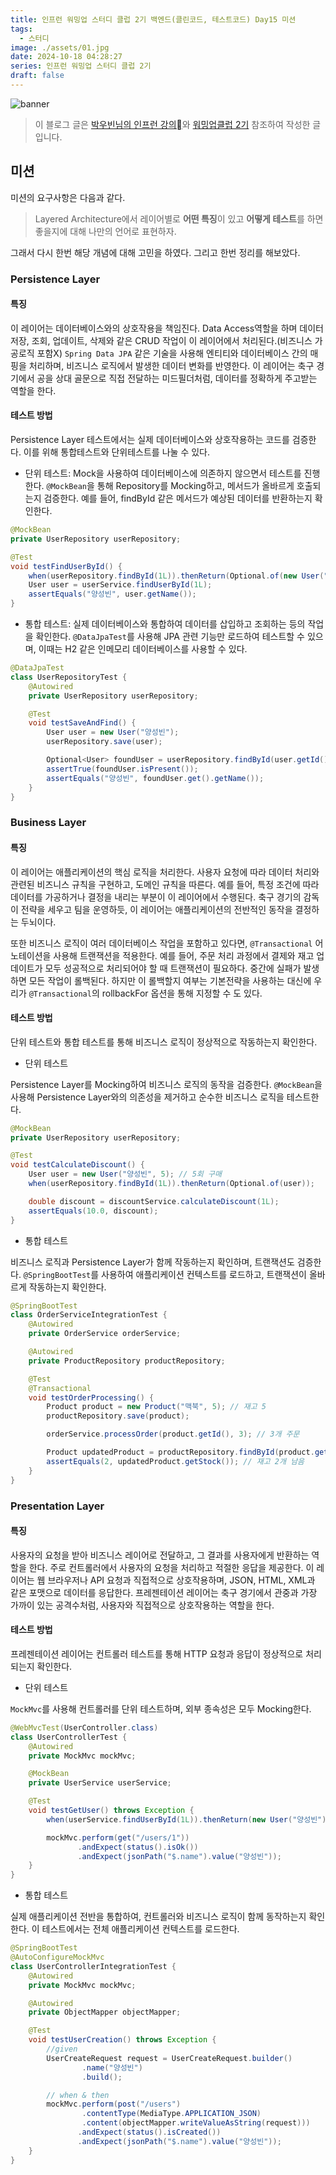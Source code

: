 ```yaml
---
title: 인프런 워밍업 스터디 클럽 2기 백엔드(클린코드, 테스트코드) Day15 미션
tags:
  - 스터디
image: ./assets/01.jpg
date: 2024-10-18 04:28:27
series: 인프런 워밍업 스터디 클럽 2기
draft: false
---
```


![banner](./assets/01.png)

> 이 블로그 글은 [박우빈님의 인프런 강의](https://inf.run/kHiWM)와 [워밍업클럽 2기](https://inf.run/zgJk5) 참조하여 작성한 글입니다.

## 미션

미션의 요구사항은 다음과 같다.

> Layered Architecture에서 레이어별로 **어떤 특징**이 있고 **어떻게 테스트**를 하면 좋을지에 대해 나만의 언어로 표현하자.

그래서 다시 한번 해당 개념에 대해 고민을 하였다. 그리고 한번 정리를 해보았다.

### Persistence Layer

#### 특징

이 레이어는 데이터베이스와의 상호작용을 책임진다. Data Access역할을 하며 데이터 저장, 조회, 업데이트, 삭제와 같은 CRUD 작업이 이 레이어에서 처리된다.(비즈니스 가공로직 포함X) `Spring Data JPA` 같은 기술을 사용해 엔티티와 데이터베이스 간의 매핑을 처리하며, 비즈니스 로직에서 발생한 데이터 변화를 반영한다. 이 레이어는 축구 경기에서 공을 상대 골문으로 직접 전달하는 미드필더처럼, 데이터를 정확하게 주고받는 역할을 한다.

#### 테스트 방법

Persistence Layer 테스트에서는 실제 데이터베이스와 상호작용하는 코드를 검증한다. 이를 위해 통합테스트와 단위테스트를 나눌 수 있다.

- 단위 테스트: Mock을 사용하여 데이터베이스에 의존하지 않으면서 테스트를 진행한다. `@MockBean`을 통해 Repository를 Mocking하고, 메서드가 올바르게 호출되는지 검증한다. 예를 들어, findById 같은 메서드가 예상된 데이터를 반환하는지 확인한다.

```java
@MockBean
private UserRepository userRepository;

@Test
void testFindUserById() {
    when(userRepository.findById(1L)).thenReturn(Optional.of(new User("양성빈")));
    User user = userService.findUserById(1L);
    assertEquals("양성빈", user.getName());
}
```

- 통합 테스트: 실제 데이터베이스와 통합하여 데이터를 삽입하고 조회하는 등의 작업을 확인한다. `@DataJpaTest`를 사용해 JPA 관련 기능만 로드하여 테스트할 수 있으며, 이때는 H2 같은 인메모리 데이터베이스를 사용할 수 있다.

```java
@DataJpaTest
class UserRepositoryTest {
    @Autowired
    private UserRepository userRepository;

    @Test
    void testSaveAndFind() {
        User user = new User("양성빈");
        userRepository.save(user);

        Optional<User> foundUser = userRepository.findById(user.getId());
        assertTrue(foundUser.isPresent());
        assertEquals("양성빈", foundUser.get().getName());
    }
}
```

### Business Layer

#### 특징

이 레이어는 애플리케이션의 핵심 로직을 처리한다. 사용자 요청에 따라 데이터 처리와 관련된 비즈니스 규칙을 구현하고, 도메인 규칙을 따른다. 예를 들어, 특정 조건에 따라 데이터를 가공하거나 결정을 내리는 부분이 이 레이어에서 수행된다. 축구 경기의 감독이 전략을 세우고 팀을 운영하듯, 이 레이어는 애플리케이션의 전반적인 동작을 결정하는 두뇌이다.

또한 비즈니스 로직이 여러 데이터베이스 작업을 포함하고 있다면, `@Transactional` 어노테이션을 사용해 트랜잭션을 적용한다. 예를 들어, 주문 처리 과정에서 결제와 재고 업데이트가 모두 성공적으로 처리되어야 할 때 트랜잭션이 필요하다. 중간에 실패가 발생하면 모든 작업이 롤백된다. 하지만 이 롤백할지 여부는 기본전략을 사용하는 대신에 우리가 `@Transactional`의 rollbackFor 옵션을 통해 지정할 수 도 있다.

#### 테스트 방법

단위 테스트와 통합 테스트를 통해 비즈니스 로직이 정상적으로 작동하는지 확인한다.

- 단위 테스트

Persistence Layer를 Mocking하여 비즈니스 로직의 동작을 검증한다. `@MockBean`을 사용해 Persistence Layer와의 의존성을 제거하고 순수한 비즈니스 로직을 테스트한다.

```java
@MockBean
private UserRepository userRepository;

@Test
void testCalculateDiscount() {
    User user = new User("양성빈", 5); // 5회 구매
    when(userRepository.findById(1L)).thenReturn(Optional.of(user));

    double discount = discountService.calculateDiscount(1L);
    assertEquals(10.0, discount);
}
```

- 통합 테스트

비즈니스 로직과 Persistence Layer가 함께 작동하는지 확인하며, 트랜잭션도 검증한다. `@SpringBootTest`를 사용하여 애플리케이션 컨텍스트를 로드하고, 트랜잭션이 올바르게 작동하는지 확인한다.

```java
@SpringBootTest
class OrderServiceIntegrationTest {
    @Autowired
    private OrderService orderService;

    @Autowired
    private ProductRepository productRepository;

    @Test
    @Transactional
    void testOrderProcessing() {
        Product product = new Product("맥북", 5); // 재고 5
        productRepository.save(product);

        orderService.processOrder(product.getId(), 3); // 3개 주문

        Product updatedProduct = productRepository.findById(product.getId()).get();
        assertEquals(2, updatedProduct.getStock()); // 재고 2개 남음
    }
}
```

### Presentation Layer

#### 특징

사용자의 요청을 받아 비즈니스 레이어로 전달하고, 그 결과를 사용자에게 반환하는 역할을 한다. 주로 컨트롤러에서 사용자의 요청을 처리하고 적절한 응답을 제공한다. 이 레이어는 웹 브라우저나 API 요청과 직접적으로 상호작용하며, JSON, HTML, XML과 같은 포맷으로 데이터를 응답한다. 프레젠테이션 레이어는 축구 경기에서 관중과 가장 가까이 있는 공격수처럼, 사용자와 직접적으로 상호작용하는 역할을 한다.

#### 테스트 방법

프레젠테이션 레이어는 컨트롤러 테스트를 통해 HTTP 요청과 응답이 정상적으로 처리되는지 확인한다.

- 단위 테스트

`MockMvc`를 사용해 컨트롤러를 단위 테스트하며, 외부 종속성은 모두 Mocking한다.

```java
@WebMvcTest(UserController.class)
class UserControllerTest {
    @Autowired
    private MockMvc mockMvc;

    @MockBean
    private UserService userService;

    @Test
    void testGetUser() throws Exception {
        when(userService.findUserById(1L)).thenReturn(new User("양성빈"));

        mockMvc.perform(get("/users/1"))
               .andExpect(status().isOk())
               .andExpect(jsonPath("$.name").value("양성빈"));
    }
}
```

- 통합 테스트

실제 애플리케이션 전반을 통합하여, 컨트롤러와 비즈니스 로직이 함께 동작하는지 확인한다. 이 테스트에서는 전체 애플리케이션 컨텍스트를 로드한다.

```java
@SpringBootTest
@AutoConfigureMockMvc
class UserControllerIntegrationTest {
    @Autowired
    private MockMvc mockMvc;

    @Autowired
    private ObjectMapper objectMapper;

    @Test
    void testUserCreation() throws Exception {
        //given
        UserCreateRequest request = UserCreateRequest.builder()
                .name("양성빈")
                .build();

        // when & then
        mockMvc.perform(post("/users")
                .contentType(MediaType.APPLICATION_JSON)
                .content(objectMapper.writeValueAsString(request)))
               .andExpect(status().isCreated())
               .andExpect(jsonPath("$.name").value("양성빈"));
    }
}
```

